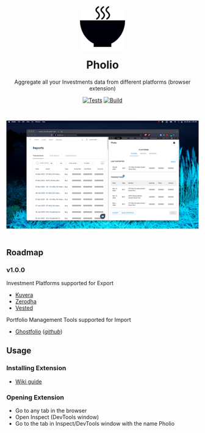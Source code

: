 <p align="center">
  <a href="#"><img width="120" src="dist/images/icon-128.png" alt="Pholio logo"></a>
</p>
<h1 align="center" style="margin-top: 0px;">Pholio</h1>

<p align="center" >Aggregate all your Investments data from different platforms (browser extension)</p>

<div align="center" >

[![Tests](https://github.com/6ameDev/pholio/actions/workflows/tests.yml/badge.svg)](https://github.com/6ameDev/pholio/actions/workflows/tests.yml)
[![Build](https://github.com/6ameDev/pholio/actions/workflows/build.yml/badge.svg)](https://github.com/6ameDev/pholio/actions/workflows/build.yml)

</div>

<br>

<p align="center" style="margin-bottom: 0px !important;">
  <img src="screenshots/pholio-standard-platform.png">
</p>

<br>

## Roadmap 

### v1.0.0

Investment Platforms supported for Export
- [Kuvera](https://kuvera.in/)
- [Zerodha](https://console.zerodha.com/)
- [Vested](https://app.vestedfinance.com/)

Portfolio Management Tools supported for Import
- [Ghostfolio](https://ghostfol.io/) ([_github_](https://github.com/ghostfolio/ghostfolio))

## Usage

### Installing Extension
- [Wiki guide](https://github.com/6ameDev/pholio/wiki/Chromium-unpacked-installation)

### Opening Extension
- Go to any tab in the browser
- Open Inspect (DevTools window)
- Go to the tab in Inspect/DevTools window with the name Pholio
